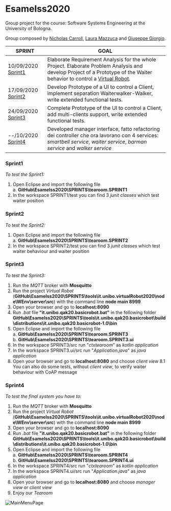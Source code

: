 # EsameIss2020

Group project for the course: Software Systems Engineering at the University of Bologna.

Group composed by [Nicholas Carroll](https://github.com/dropino), [Laura Mazzuca](https://github.com/lauramazzuca21) and [Giuseppe Giorgio](https://github.com/gitdevel7).

SPRINT | GOAL
------------ | -------------
10/09/2020 [Sprint1]() | Elaborate Requirement Analysis for the whole Project. Elaborate Problem Analysis and develop Project of a Prototype of the Waiter behavior to control a [Virtual Robot](https://github.com/anatali/iss2020LabBo/tree/master/it.unibo.virtualRobot2020).
17/09/2020 [Sprint2]() | Develop Prototype of a UI to control a Client, implement separation Waiterwalker-Walker, write extended functional tests.
24/09/2020 [Sprint3]() | Complete Prototype of the UI to control a Client, add multi-clients support, write extended functional tests.
--/10/2020 [Sprint4]() | Developed manager interface, fatto refactoring dei controller che ora lavorano con 4 services: *smartbell service*, *waiter service*, *barman service* and *walker service*

### Sprint1 
*To test the Sprint1:*
1. Open Eclipse and import the following file  
  a. **GitHub\EsameIss2020\SPRINTS\tearoom.SPRINT1**  
2. In the workspace SPRINT1/test you can find 3 *junit classes* which test waiter position

### Sprint2  
*To test the Sprint2:*
1. Open Eclipse and import the following file  
  a. **GitHub\EsameIss2020\SPRINTS\tearoom.SPRINT2**  
2. In the workspace SPRINT2/test you can find 3 *junit classes* which test waiter behaviour and waiter position

### Sprint3  
*To test the Sprint3:*
1. Run the *MQTT* broker with **Mosquitto**
2. Run the project *Virtual Robot* (**GitHub\EsameIss2020\SPRINTS\tools\it.unibo.virtualRobot2020\node\WEnv\server\src**) with the command line **node main 8999**  
3. Open your browser and go to **localhost:8090**  
4. Run *.bat* file **"it.unibo.qak20.basicrobot.bat"** in the following folder **GitHub\EsameIss2020\SPRINTS\tools\it.unibo.qak20.basicrobot\build\distributions\it.unibo.qak20.basicrobot-1.0\bin**  
5. Open Eclipse and import the following file  
  a. **GitHub\EsameIss2020\SPRINTS\tearoom.SPRINT3**  
  b. **GitHub\EsameIss2020\SPRINTS\tearoom.SPRINT3.ui**  
6. In the workspace SPRINT3/src run "*ctxtearoom*" as *kotlin application*
7. In the workspace SPRINT3.ui/src run "*Application.java*" as *java application*
8. Open your browser and go to **localhost:8080** and choose *client view* 
8.1 You can also do some tests, without *client view*, to verify waiter behaviour with CoAP message

### Sprint4  
*To test the final system you have to:*
1. Run the *MQTT* broker with **Mosquitto**
2. Run the project *Virtual Robot* (**GitHub\EsameIss2020\SPRINTS\tools\it.unibo.virtualRobot2020\node\WEnv\server\src**) with the command line **node main 8999**  
3. Open your browser and go to **localhost:8090**  
4. Run *.bat* file **"it.unibo.qak20.basicrobot.bat"** in the following folder **GitHub\EsameIss2020\SPRINTS\tools\it.unibo.qak20.basicrobot\build\distributions\it.unibo.qak20.basicrobot-1.0\bin**  
5. Open Eclipse and import the following file  
  a. **GitHub\EsameIss2020\SPRINTS\tearoom.SPRINT4**  
  b. **GitHub\EsameIss2020\SPRINTS\tearoom.SPRINT4.ui**  
6. In the workspace SPRINT4/src run "*ctxtearoom*" as *kotlin application*
7. In the workspace SPRINT4.ui/src run "*Application.java*" as *java application*
8. Open your browser and go to **localhost:8080** and choose *manager view* or *client view* 
9. Enjoy our *Tearoom* 

![MainMenuPage](https://github.com/lauramazzuca21/EsameIss2020/blob/sprint4/SPRINTS/tools/interfaccia.png)
